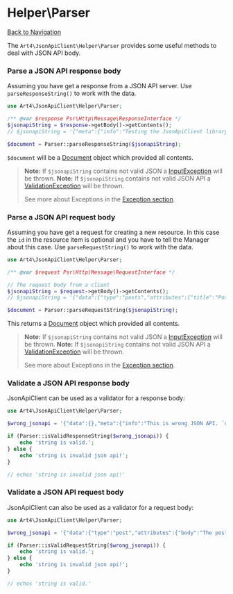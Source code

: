 # Helper\Parser
[Back to Navigation](README.md)

The `Art4\JsonApiClient\Helper\Parser` provides some useful methods to deal with JSON API body.

### Parse a JSON API response body

Assuming you have get a response from a JSON API server. Use `parseResponseString()` to work with the data.

```php
use Art4\JsonApiClient\Helper\Parser;

/** @var $response Psr\Http\Message\ResponseInterface */
$jsonapiString = $response->getBody()->getContents();
// $jsonapiString = '{"meta":{"info":"Testing the JsonApiClient library."}}';

$document = Parser::parseResponseString($jsonapiString);
```

`$document` will be a [Document](objects-document.md) object which provided all contents.

> **Note:** If `$jsonapiString` contains not valid JSON a [InputException](exception-introduction.md#inputexception) will be thrown.
> **Note:** If `$jsonapiString` contains not valid JSON API a [ValidationException](exception-introduction.md#validationexception) will be thrown.
>
> See more about Exceptions in the [Exception section](exception-introduction.md).

### Parse a JSON API request body

Assuming you have get a request for creating a new resource. In this case the `id` in the resource item is optional and you have to tell the Manager about this case. Use `parseRequestString()` to work with the data.

```php
use Art4\JsonApiClient\Helper\Parser;

/** @var $request Psr\Http\Message\RequestInterface */

// The request body from a client
$jsonapiString = $request->getBody()->getContents();
// $jsonapiString = '{"data":{"type":"posts","attributes":{"title":"Post Title"}}}';

$document = Parser::parseRequestString($jsonapiString);
```

This returns a [Document](objects-document.md) object which provided all contents.

> **Note:** If `$jsonapiString` contains not valid JSON a [InputException](exception-introduction.md#inputexception) will be thrown.
> **Note:** If `$jsonapiString` contains not valid JSON API a [ValidationException](exception-introduction.md#validationexception) will be thrown.
>
> See more about Exceptions in the [Exception section](exception-introduction.md).

### Validate a JSON API response body

JsonApiClient can be used as a validator for a response body:

```php
use Art4\JsonApiClient\Helper\Parser;

$wrong_jsonapi = '{"data":{},"meta":{"info":"This is wrong JSON API. `data` has to be `null` or containing at least `type` and `id`."}}';

if (Parser::isValidResponseString($wrong_jsonapi)) {
    echo 'string is valid.';
} else {
    echo 'string is invalid json api!';
}

// echos 'string is invalid json api!'
```

### Validate a JSON API request body

JsonApiClient can also be used as a validator for a request body:

```php
use Art4\JsonApiClient\Helper\Parser;

$wrong_jsonapi = '{"data":{"type":"post","attributes":{"body":"The post body"}}}';

if (Parser::isValidRequestString($wrong_jsonapi)) {
    echo 'string is valid.';
} else {
    echo 'string is invalid json api!';
}

// echos 'string is valid.'
```
